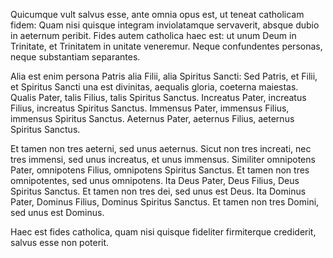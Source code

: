 Quicumque vult salvus esse, ante omnia opus est,
ut teneat catholicam fidem:
Quam nisi quisque integram inviolatamque servaverit,
absque dubio in aeternum peribit.
Fides autem catholica haec est:
ut unum Deum in Trinitate,
et Trinitatem in unitate veneremur.
Neque confundentes personas,
neque substantiam separantes.

Alia est enim persona Patris alia Filii,
alia Spiritus Sancti: Sed Patris, et Filii,
et Spiritus Sancti una est divinitas,
aequalis gloria, coeterna maiestas.
Qualis Pater, talis Filius, talis Spiritus Sanctus.
Increatus Pater, increatus Filius,
increatus Spiritus Sanctus.
Immensus Pater, immensus Filius,
immensus Spiritus Sanctus.
Aeternus Pater, aeternus Filius,
aeternus Spiritus Sanctus.

Et tamen non tres aeterni, sed unus aeternus.
Sicut non tres increati, nec tres immensi,
sed unus increatus, et unus immensus.
Similiter omnipotens Pater,
omnipotens Filius, omnipotens Spiritus Sanctus.
Et tamen non tres omnipotentes, sed unus omnipotens.
Ita Deus Pater, Deus Filius, Deus Spiritus Sanctus.
Et tamen non tres dei, sed unus est Deus.
Ita Dominus Pater, Dominus Filius,
Dominus Spiritus Sanctus.
Et tamen non tres Domini, sed unus est Dominus.

Haec est fides catholica,
quam nisi quisque fideliter
firmiterque crediderit,
salvus esse non poterit.